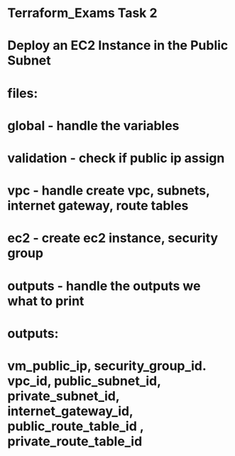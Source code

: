 # Terraform_Exams Task 2

# Deploy an EC2 Instance in the Public Subnet

# files:
# global - handle the variables
# validation - check if public ip assign
# vpc - handle create vpc, subnets, internet gateway, route tables 
# ec2 - create ec2 instance, security group
# outputs - handle the outputs we what to print


# outputs:
# vm_public_ip, security_group_id. vpc_id, public_subnet_id, private_subnet_id, internet_gateway_id, public_route_table_id , private_route_table_id